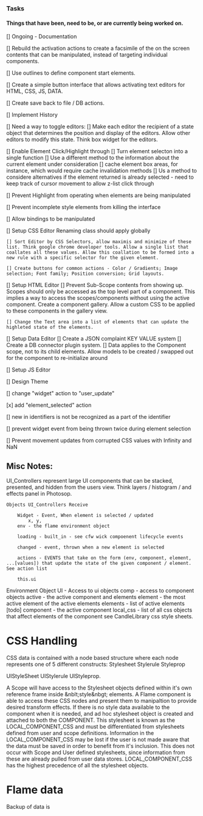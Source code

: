### Tasks 
#### Things that have been, need to be, or are currently being worked on.

[] Ongoing - Documentation

[] Rebuild the activation actions to create a facsimile of the on the screen contents that can be 	manipulated, instead of targeting individual components.

[] Use outlines to define component start elements. 

[] Create a simple button interface that allows activating text editors for HTML, CSS, JS, DATA. 

[] Create save back to file / DB actions. 

[] Implement History 

[] Need a way to toggle editors:
	[] Make each editor the recipient of a state object that determines the position and display of the editors. Allow other editors to modify this state. Think box widget for the editors. 
	
[] Enable Element Click/Highlight through
	[] Turn element selecton into a single function
	[] Use a different method to the information about the current element under consideration 
		[] cache element box areas, for instance, which would require cache invalidation methods
	[] Us a method to considere alternatives if the element returned is already selected - 
		need to keep track of cursor movement to allow z-list click through

[] Prevent Highlight from operating when elements are being manipulated

[] Prevent incomplete style elements from killing the interface

[] Allow bindings to be manipulated

[] Setup CSS Editor
	Renaming class should apply globally

	[] Sort Editor by CSS Selectors, allow maximis and minimize of these list. Think google chrome developer tools. Allow a single list that coallates all these values. Allow this coallation to be formed into a new rule with a specific selector for the given element. 

	[] Create buttons for common actions - Color / Gradients; Image selection; Font family; Position conversion; Grid layouts. 

[] Setup HTML Editor
	[] Prevent Sub-Scope contents from showing up. Scopes should only be accessed as the top level part of a component. This implies a way to access the scopes/components without using the active component. Create a component gallery. Allow a custom CSS to be applied to these components in the gallery view. 

	[] Change the Text area into a list of elements that can update the highleted state of the elements. 


[] Setup Data Editor
	[] Create a JSON complaint KEY VALUE system
	[] Create a DB connector plugin system.
	[] Data applies to the Component scope, not to its child elements. Allow models to be created / swapped out for the component to re-initialize around

[] Setup JS Editor

[] Design Theme

[] change "widget" action to "user_update"

[x] add "element_selected" action 

[] new in identifiers is not be recognized as a part of the identifier

[] prevent widget event from being thrown twice during element selection

[] Prevent movement updates from corrupted CSS values with Infinity and NaN

## Misc Notes:

UI_Controllers represent large UI components that can be stacked, presented, and hidden from the users view. Think layers / histogram / and effects panel in Photosop.
	
	Objects UI_Controllers Receive

		Widget - Event, When element is selected / updated
			x, y, 
		env - the flame environment object

		loading - built_in - see cfw wick compoenent lifecycle events

		changed - event, thrown when a new element is selected

		actions - EVENTS that take on the form (env, component, element, ...[values]) that update the state of the given component / element. See action list

		this.ui

Environment Object
	UI - Access to ui objects
		comp - access to component objects
			active - the active component and elements
				element - the most active element of the active elements
				elements - list of active elements [todo]
				component - the active component
					local_css - list of all css objects that affect elements of the component
						see CandleLibrary css style sheets.





# CSS Handling



CSS data is contained with a node based structure where each node represents one of 5 different constructs:
Stylesheet
Stylerule
Styleprop

UIStyleSheet
UIStylerule
UIStyleprop.

A Scope will have access to the Stylesheet objects defined within it's own reference frame inside &nblt;style&nbgt; elements. A Flame component is able to access these CSS nodes and present them to manipaltion to provide desired transform effects. If there is no style data available to the component when it is needed, and ad hoc stylesheet object is created and attached to both the COMPONENT. This stylesheet is known as the LOCAL_COMPONENT_CSS and must be differentiated from stylesheets defined from user and scope definitions. Information in the LOCAL_COMPONENT_CSS may be lost if the user is not made aware that the data must be saved in order to benefit from it's inclusion. This does not occur with Scope and User defined stylesheets, since information from these are already pulled from user data stores. LOCAL_COMPONENT_CSS has the highest precedence of all the stylesheet objects.


# Flame data


Backup of data is 
